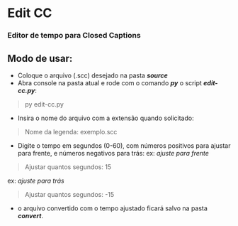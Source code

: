 # Edit CC
### Editor de tempo para **Closed Captions**

## Modo de usar:
- Coloque o arquivo (.scc) desejado na pasta ***source***
- Abra console na pasta atual e rode com o comando ***py*** o script ***edit-cc.py***:

> py edit-cc.py

- Insira o nome do arquivo com a extensão quando solicitado:

> Nome da legenda: exemplo.scc

- Digite o tempo em segundos (0-60), com números positivos para ajustar para frente, e números negativos para trás:
  ex: *ajuste para frente*

> Ajustar quantos segundos: 15

  ex: *ajuste para trás*

> Ajustar quantos segundos: -15

- o arquivo convertido com o tempo ajustado ficará salvo na pasta ***convert***.
